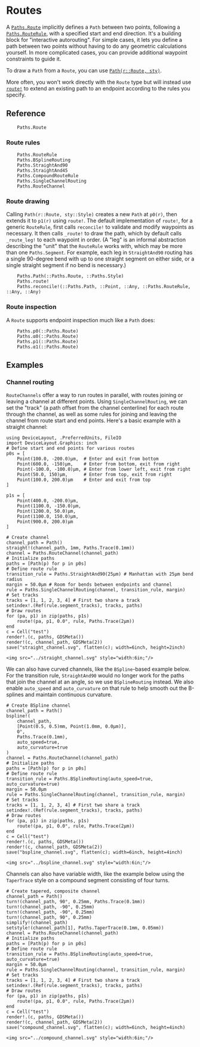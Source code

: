 # Routes

A [`Paths.Route`](@ref) implicitly defines a `Path` between two points, following a
[`Paths.RouteRule`](@ref), with a specified start and end direction. It's a building block
for "interactive autorouting". For simple cases, it lets you define a path between two
points without having to do any geometric calculations yourself. In more complicated cases,
you can provide additional waypoint constraints to guide it.

To draw a `Path` from a `Route`, you can use [`Path(r::Route, sty)`](@ref).

More often, you won't work directly with the `Route` type but will instead use [`route!`](@ref) to extend an existing path to an endpoint according to the rules you specify.

## Reference

```@docs
    Paths.Route
```

### Route rules

```@docs
    Paths.RouteRule
    Paths.BSplineRouting
    Paths.StraightAnd90
    Paths.StraightAnd45
    Paths.CompoundRouteRule
    Paths.SingleChannelRouting
    Paths.RouteChannel
```

### Route drawing

Calling `Path(r::Route, sty::Style)` creates a new `Path` at `p0(r)`, then extends it to
`p1(r)` using `route!`. The default implementation of `route!`, for a generic `RouteRule`,
first calls `reconcile!` to validate and modify waypoints as necessary. It then calls
`_route!` to draw the path, which by default calls `_route_leg!` to each waypoint in
order. (A "leg" is an informal abstraction describing the "unit" that the `RouteRule`
works with, which may be more than one `Paths.Segment`. For example, each leg in
`StraightAnd90` routing has a single 90-degree bend with up to one straight segment on
either side, or a single straight segment if no bend is necessary.)

```@docs
    Paths.Path(::Paths.Route, ::Paths.Style)
    Paths.route!
    Paths.reconcile!(::Paths.Path, ::Point, ::Any, ::Paths.RouteRule, ::Any, ::Any)
```

### Route inspection

A `Route` supports endpoint inspection much like a `Path` does:

```@docs
    Paths.p0(::Paths.Route)
    Paths.α0(::Paths.Route)
    Paths.p1(::Paths.Route)
    Paths.α1(::Paths.Route)
```

## Examples

### Channel routing

`RouteChannels` offer a way to run routes in parallel, with routes joining or leaving a channel at different points. Using `SingleChannelRouting`, we can set the "track" (a path offset from the channel centerline) for each route through the channel, as well as some rules for joining and leaving the channel from route start and end points. Here's a basic example with a straight channel:

```@example 1
using DeviceLayout, .PreferredUnits, FileIO
import DeviceLayout.Graphics: inch
# Define start and end points for various routes
p0s = [
    Point(100.0, -200.0)μm,  # Enter and exit from bottom
    Point(600.0, -150)μm,    # Enter from bottom, exit from right
    Point(-100.0, -100.0)μm, # Enter from lower left, exit from right
    Point(50.0, 150)μm,      # Enter from top, exit from right
    Point(100.0, 200.0)μm    # Enter and exit from top
]

p1s = [
    Point(400.0, -200.0)μm,
    Point(1100.0, -150.0)μm,
    Point(1200.0, 50.0)μm,
    Point(1100.0, 150.0)μm,
    Point(900.0, 200.0)μm
]

# Create channel
channel_path = Path()
straight!(channel_path, 1mm, Paths.Trace(0.1mm))
channel = Paths.RouteChannel(channel_path)
# Initialize paths
paths = [Path(p) for p in p0s]
# Define route rule 
transition_rule = Paths.StraightAnd90(25μm) # Manhattan with 25μm bend radius
margin = 50.0μm # Room for bends between endpoints and channel
rule = Paths.SingleChannelRouting(channel, transition_rule, margin)
# Set tracks
tracks = [1, 1, 2, 3, 4] # First two share a track
setindex!.(Ref(rule.segment_tracks), tracks, paths)
# Draw routes
for (pa, p1) in zip(paths, p1s)
    route!(pa, p1, 0.0°, rule, Paths.Trace(2μm))
end
c = Cell("test")
render!.(c, paths, GDSMeta())
render!(c, channel_path, GDSMeta(2))
save("straight_channel.svg", flatten(c); width=6inch, height=2inch)
```

```@raw html
<img src="../straight_channel.svg" style="width:6in;"/>
```

We can also have curved channels, like the `BSpline`-based example below. For the transition rule, `StraightAnd90` would no longer work for the paths that join the channel at an angle, so we use `BSplineRouting` instead. We also enable `auto_speed` and `auto_curvature` on that rule to help smooth out the B-splines and maintain continuous curvature.

```@example 1
# Create BSpline channel
channel_path = Path()
bspline!(
    channel_path,
    [Point(0.5, 0.5)mm, Point(1.0mm, 0.0μm)],
    0°,
    Paths.Trace(0.1mm),
    auto_speed=true,
    auto_curvature=true
)
channel = Paths.RouteChannel(channel_path)
# Initialize paths
paths = [Path(p) for p in p0s]
# Define route rule 
transition_rule = Paths.BSplineRouting(auto_speed=true, auto_curvature=true)
margin = 50.0μm
rule = Paths.SingleChannelRouting(channel, transition_rule, margin)
# Set tracks
tracks = [1, 1, 2, 3, 4] # First two share a track
setindex!.(Ref(rule.segment_tracks), tracks, paths)
# Draw routes
for (pa, p1) in zip(paths, p1s)
    route!(pa, p1, 0.0°, rule, Paths.Trace(2μm))
end
c = Cell("test")
render!.(c, paths, GDSMeta())
render!(c, channel_path, GDSMeta(2))
save("bspline_channel.svg", flatten(c); width=6inch, height=4inch)
```

```@raw html
<img src="../bspline_channel.svg" style="width:6in;"/>
```

Channels can also have variable width, like the example below using the `TaperTrace` style on a compound segment consisting of four turns.

```@example 1
# Create tapered, composite channel
channel_path = Path()
turn!(channel_path, 90°, 0.25mm, Paths.Trace(0.1mm))
turn!(channel_path, -90°, 0.25mm)
turn!(channel_path, -90°, 0.25mm)
turn!(channel_path, 90°, 0.25mm)
simplify!(channel_path)
setstyle!(channel_path[1], Paths.TaperTrace(0.1mm, 0.05mm))
channel = Paths.RouteChannel(channel_path)
# Initialize paths
paths = [Path(p) for p in p0s]
# Define route rule 
transition_rule = Paths.BSplineRouting(auto_speed=true, auto_curvature=true)
margin = 50.0μm
rule = Paths.SingleChannelRouting(channel, transition_rule, margin)
# Set tracks
tracks = [1, 1, 2, 3, 4] # First two share a track
setindex!.(Ref(rule.segment_tracks), tracks, paths)
# Draw routes
for (pa, p1) in zip(paths, p1s)
    route!(pa, p1, 0.0°, rule, Paths.Trace(2μm))
end
c = Cell("test")
render!.(c, paths, GDSMeta())
render!(c, channel_path, GDSMeta(2))
save("compound_channel.svg", flatten(c); width=6inch, height=4inch)
```

```@raw html
<img src="../compound_channel.svg" style="width:6in;"/>
```
